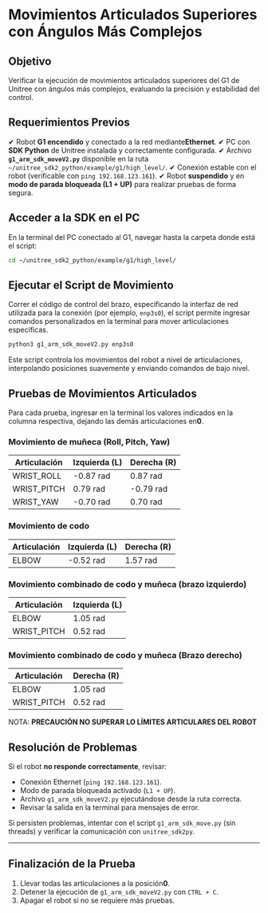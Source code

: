 # **Movimientos Articulados Superiores con Ángulos Más Complejos**

## **Objetivo**

Verificar la ejecución de movimientos articulados superiores del G1 de Unitree con ángulos más complejos, evaluando la precisión y estabilidad del control.

## **Requerimientos Previos**

✔ Robot **G1 encendido** y conectado a la red mediante ​**Ethernet**​.
✔ PC con **SDK Python** de Unitree instalada y correctamente configurada.
✔ Archivo **`g1_arm_sdk_moveV2.py`** disponible en la ruta `~/unitree_sdk2_python/example/g1/high_level/`.
✔ Conexión estable con el robot (verificable con `ping 192.168.123.161`).
✔ Robot **suspendido** y en **modo de parada bloqueada (L1 + UP)** para realizar pruebas de forma segura.

## **Acceder a la SDK en el PC**

En la terminal del PC conectado al G1, navegar hasta la carpeta donde está el script:

```bash
cd ~/unitree_sdk2_python/example/g1/high_level/
```

## **Ejecutar el Script de Movimiento**

Correr el código de control del brazo, especificando la interfaz de red utilizada para la conexión (por ejemplo, `enp3s0`),  el script permite ingresar comandos personalizados en la terminal para mover articulaciones específicas.

```bash
python3 g1_arm_sdk_moveV2.py enp3s0
```

Este script controla los movimientos del robot a nivel de articulaciones, interpolando posiciones suavemente y enviando comandos de bajo nivel.

## **Pruebas de Movimientos Articulados**

Para cada prueba, ingresar en la terminal los valores indicados en la columna respectiva, dejando las demás articulaciones en ​**0**​.

### **Movimiento de muñeca (Roll, Pitch, Yaw)**

| Articulación | Izquierda (L) | Derecha (R) |
| --------------- | --------------- | ------------- |
| WRIST\_ROLL   | -0.87 rad     | 0.87 rad    |
| WRIST\_PITCH  | 0.79 rad      | -0.79 rad   |
| WRIST\_YAW    | -0.70 rad     | 0.70 rad    |

### **Movimiento de codo**

| Articulación | Izquierda (L) | Derecha (R) |
| --------------- | --------------- | ------------- |
| ELBOW         | -0.52 rad     | 1.57 rad    |

### **Movimiento combinado de codo y muñeca (brazo izquierdo)**

| Articulación | Izquierda (L) |
| --------------- | --------------- |
| ELBOW         | 1.05 rad      |
| WRIST\_PITCH  | 0.52 rad      |

### **Movimiento combinado de codo y muñeca (Brazo derecho)**

| Articulación | Derecha (R) |
| --------------- | ------------- |
| ELBOW         | 1.05 rad    |
| WRIST\_PITCH  | 0.52 rad    |

NOTA: **PRECAUCIÓN NO SUPERAR LO LÍMITES ARTICULARES DEL ROBOT**

## **Resolución de Problemas**

Si el robot ​**no responde correctamente**​, revisar:

* Conexión Ethernet (`ping 192.168.123.161`).
* Modo de parada bloqueada activado (`L1 + UP`).
* Archivo `g1_arm_sdk_moveV2.py` ejecutándose desde la ruta correcta.
* Revisar la salida en la terminal para mensajes de error.

Si persisten problemas, intentar con el script `g1_arm_sdk_move.py` (sin threads) y verificar la comunicación con `unitree_sdk2py`.

---

## **Finalización de la Prueba**

1. Llevar todas las articulaciones a la posición ​**0**​.
2. Detener la ejecución de `g1_arm_sdk_moveV2.py` con `CTRL + C`.
3. Apagar el robot si no se requiere más pruebas.
   

